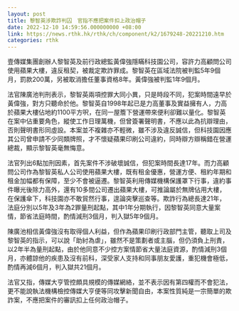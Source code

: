 ```yaml
---
layout: post
title: 黎智英涉欺詐判囚　官指不應把案件扣上政治帽子
date: 2022-12-10 14:59:56.000000000 +08:00
link: https://news.rthk.hk/rthk/ch/component/k2/1679248-20221210.htm
categories: rthk
---
```


壹傳媒集團創辦人黎智英及前行政總監黃偉強隱瞞科技園公司，容許力高顧問公司使用蘋果大樓，違反租契，被裁定欺詐罪成。黎智英在區域法院被判監5年9個月，罰款200萬，另被取消擔任董事資格8年。黃偉強被判監1年9個月。

法官陳廣池判刑表示，黎智英兩項控罪大同小異，只是時段不同，犯案時間遠早於黃偉強，對方只聽命於他。黎智英自1998年起已是力高董事及實益擁有人，力高於蘋果大樓佔地約1100平方呎，在同一屋簷下營運帶來便利卻難以量化。黎智英在案中佔重要角色，縱使工作日理萬機，但曾簽署聲明書，不應以此為抗辯理由，否則聲明書形同虛設。本案並不複雜亦不輕微，雖不涉及違反誠信，但科技園因應其公司曾申請不少同類牌照，才不懷疑蘋果印刷公司違約，同時辯方辯稱錯在營運總裁，顯示黎智英毫無悔意。

法官列出6點加刑因素，首先案件不涉破壞誠信，但犯案時間長達17年。而力高顧問公司作為黎智英私人公司使用蘋果大樓，既有租金優惠，營運方便、租約年期和租金加幅都有保障，至少不會被逼遷。黎智英利用傳媒機構保護罩下行事，違約事件曝光後除力高外，還有10多間公司遷出蘋果大樓，可推論屬於無牌佔用大樓，在保護傘下，科技園亦不敢貿然行事，遑論突擊巡查等。欺詐行為總長達21年，法庭分別以5年及3年為2罪量刑起點，其中1年分期執行，因黎智英同意大量案情，節省法庭時間，酌情減刑3個月，判入獄5年9個月。

陳廣池相信黃偉強沒有取得個人利益，但作為蘋果印刷行政部門主管，聽取上司及黎智英的指示，可以說「助紂為虐」，雖然不是策劃者或主腦，但仍須負上刑責，以2年半為量刑起點，由於他同意不少控方案情節省大量法庭資源，酌情減刑3個月，亦體諒他的疾患及沒有前科，深受家人支持和同事朋友愛護，重犯機會極低，酌情再減6個月，判入獄共21個月。

法官又指，傳媒大亨管控頗具規模的傳媒網絡，並不表示因有第四權而不會犯法，更不能說執法機構檢控傳媒大亨便等同攻擊新聞自由，本案性質純是一宗簡單的欺詐案，不應把案件的審訊扣上任何政治帽子。
